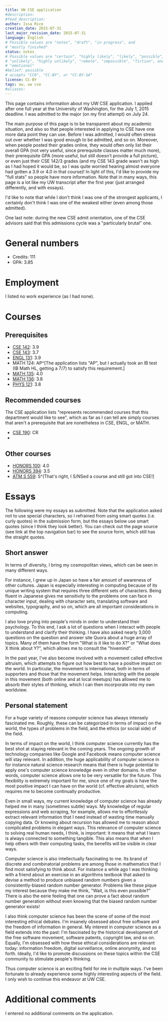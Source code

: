 ```yaml
---
title: UW CSE application
#description: 
#feed_description: 
author: Issa Rice
creation_date: 2015-07-31
last_major_revision_date: 2015-07-31
language: English
# Possible values are "notes", "draft", "in progress", and
# "mostly finished"
status: notes
# Possible values are "certain", "highly likely", "likely", "possible",
# "unlikely", "highly unlikely", "remote", "impossible", "fiction", and
# "emotional"
#belief: possible
# accepts "CC0", "CC-BY", or "CC-BY-SA"
license: CC-BY
tags: uw, uw cse
#aliases: 
---
```


This page contains information about my UW CSE application.
I applied after one full year at the University of Washington, for the July 1, 2015 deadline.
I was admitted to the major (on my first attempt) on July 24.

The main purpose of this page is to be transparent about my academic situation, and also so that people interested in applying to CSE have one more data point they can use.
Before I was admitted, I would often stress out over whether I was good enough to be admitted, and so on.
Moreover, when people posted their grades online, they would often only list their overall GPA (not very useful, since prerequisite classes matter much more), their prerequisite GPA (more useful, but still doesn't provide a full picture), or even just their CSE 142/3 grades (and my CSE 143 grade wasn't as high as I had hoped it would be, so I was quite worried hearing almost everyone had gotten a 3.9 or 4.0 in that course)!
In light of this, I'd like to provide my "full stats" so people have more information.
Note that in many ways, this page is a lot like my UW transcript after the first year (just arranged differently, and with essays).

I'd like to note that while I don't think I was one of the strongest applicants, I certainly don't think I was one of the weakest either (even among those admitted).

One last note: during the new CSE admit orientation, one of the CSE advisors said that this admissions cycle was a "particularly brutal" one.

# General numbers

- Credits: 111
- GPA: 3.85

# Employment

I listed no work experience (as I had none).

# Courses

## Prerequisites

- [CSE 142](): 3.9
- [CSE 143](): 3.7
- [ENGL 131](): 3.9
- MATH 124: AP^[The application lists "AP", but I actually took an IB test (IB Math HL, getting a 7/7) to satisfy this requirement.]
- [MATH 135](): 4.0
- [MATH 136](): 3.8
- [PHYS 121](): 3.8

## Recommended courses

The CSE application lists "represents recommended courses that this department would like to see", which as far as I can tell are simply courses that aren't a prerequisite that are nonetheless in CSE, ENGL, or MATH.

- [CSE 190](): CR
- 

## Other courses

- [HONORS 100](): 4.0
- [HONORS 394](): 3.5
- [ATM S 559](): S^[That's right, I S/NSed a course and still got into CSE!]

# Essays

The following were my essays as submitted.
Note that the application asked not to use special characters, so I refrained from using smart quotes (i.e. curly quotes) in the submission form, but the essays below use smart quotes (since I think they look better).
You can check out the page source (see link at the top navigation bar) to see the source form, which still has the straight quotes.

## Short answer

In terms of diversity, I bring my cosmopolitan views, which can be seen in many different ways.

For instance, I grew up in Japan so have a fair amount of awareness of other cultures. Japan is especially interesting in computing because of its unique writing system that requires three different sets of characters. Being fluent in Japanese gives me sensitivity to the problems one can face in character input, dealing with character sets, translating software and websites, typography, and so on, which are all important considerations in computing.

I also love prying into people's minds in order to understand their psychology. To this end, I ask a lot of questions when I interact with people to understand and clarify their thinking. I have also asked nearly 3,000 questions on the question and answer site Quora about a huge array of topics. Many of them have the form "What is it like to do X?" or "What does X think about Y?", which allows me to consult the "hivemind".

In the past year, I've also become involved with a movement called effective altruism, which attempts to figure out how best to have a positive impact on the world. In particular, the movement is international, both in terms of supporters and those that the movement helps. Interacting with the people in this movement (both online and at local meetups) has allowed me to absorb their styles of thinking, which I can then incorporate into my own worldview.

## Personal statement

For a huge variety of reasons computer science has always intensely fascinated me. Roughly, these can be categorized in terms of impact on the world, the types of problems in the field, and the ethics (or social side) of the field.

In terms of impact on the world, I think computer science currently has the best shot at staying relevant in the coming years. The ongoing growth of technology companies like Google and Facebook means computer science will stay relevant. In addition, the huge applicability of computer science in for instance natural science research means that there is huge potential to apply one's computer science knowledge even in other domains. In other words, computer science allows one to be very versatile for the future. This flexibility is extremely important for me, since one of my goals is have the most positive impact I can have on the world (cf. effective altruism), which requires me to become continually productive.

Even in small ways, my current knowledge of computer science has already helped me in many (sometimes subtle) ways. My knowledge of regular expressions and web scraping, for example, allows me to effortlessly extract relevant information that I need instead of wasting time manually copying data. Or knowing about recursion has allowed me to reason about complicated problems in elegant ways. This relevance of computer science to solving real human needs, I think, is important: it means that what I learn is always connected to something tangible. This also means that when I help others with their computing tasks, the benefits will be visible in clear ways.

Computer science is also intellectually fascinating to me. Its brand of discrete and combinatorial problems are among those in mathematics that I find most satisfying to think about. For instance a while ago I was thinking with a friend about an exercise in an algorithms textbook that asked to devise a method to produce unbiased random numbers given a consistently-biased random number generator. Problems like these pique my interest because they make me think, "Wait, is this even possible?" There is also the eerie feeling that one can prove a fact about random number generation without even knowing that the biased random number generator exists!

I also think computer science has been the scene of some of the most interesting ethical debates. I'm insanely obsessed about free software and the freedom of information in general. My interest in computer science as a field extends into the past: I'm fascinated by the historical development of the free software movement, software patents, copyright law, and so on. Equally, I'm obsessed with how these ethical considerations are relevant today: information freedom, digital surveillance, online anonymity, and so forth. Ideally, I'd like to promote discussions on these topics within the CSE community to stimulate people's thinking.

Thus computer science is an exciting field for me in multiple ways. I've been fortunate to already experience some highly interesting aspects of the field. I only wish to continue this endeavor at UW CSE.

# Additional comments

I entered no additional comments on the application.
